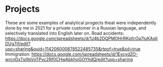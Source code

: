 # Projects
These are some examples of analytical progects theat were independently done by me in 2021 for a private customer in a Russian language, and selectively translated into English later on.
Road accidents: https://docs.google.com/spreadsheets/d/1J4b2DQPMOHrRKpfcOa7luKAqIiDUg7if/edit?usp=sharing&ouid=114206000878522485735&rtpof=true&sd=true
Immigration: https://docs.google.com/spreadsheets/d/1EscydZO-wrcnDxTsi9sVoTPvc2Rf0CHwAbkhoGOYhdQ/edit?usp=sharing
